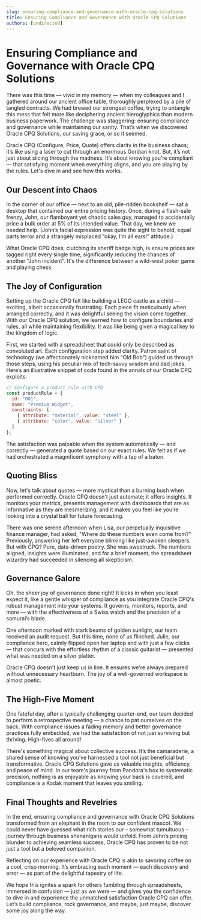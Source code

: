 ```yaml
---
slug: ensuring-compliance-and-governance-with-oracle-cpq-solutions
title: Ensuring Compliance and Governance with Oracle CPQ Solutions
authors: [undirected]
---
```



# Ensuring Compliance and Governance with Oracle CPQ Solutions

There was this time — vivid in my memory — when my colleagues and I gathered around our ancient office table, thoroughly perplexed by a pile of tangled contracts. We had brewed our strongest coffee, trying to untangle this mess that felt more like deciphering ancient hieroglyphics than modern business paperwork. The challenge was staggering: ensuring compliance and governance while maintaining our sanity. That’s when we discovered Oracle CPQ Solutions, our saving grace, or so it seemed.

Oracle CPQ (Configure, Price, Quote) offers clarity in the business chaos; it’s like using a laser to cut through an enormous Gordian knot. But, it’s not just about slicing through the madness. It’s about knowing you're compliant — that satisfying moment when everything aligns, and you are playing by the rules. Let's dive in and see how this works.

## Our Descent into Chaos

In the corner of our office — next to an old, pile-ridden bookshelf — sat a desktop that contained our entire pricing history. Once, during a flash-sale frenzy, John, our flamboyant yet chaotic sales guy, managed to accidentally price a bulk order at 5% of its intended value. That day, we knew we needed help. (John’s facial expression was quite the sight to behold, equal parts terror and a strangely misplaced “okay, I’m all ears!” attitude.)

What Oracle CPQ does, clutching its sheriff badge high, is ensure prices are tagged right every single time, significantly reducing the chances of another "John incident". It's the difference between a wild-west poker game and playing chess.

## The Joy of Configuration

Setting up the Oracle CPQ felt like building a LEGO castle as a child — exciting, albeit occasionally frustrating. Each piece fit meticulously when arranged correctly, and it was delightful seeing the vision come together. With our Oracle CPQ solution, we learned how to configure boundaries and rules, all while maintaining flexibility. It was like being given a magical key to the kingdom of logic.

First, we started with a spreadsheet that could only be described as convoluted art. Each configuration step added clarity. Patron saint of technology (we affectionately nicknamed him "Old Bob") guided us through those steps, using his peculiar mix of tech-savvy wisdom and dad jokes. Here’s an illustrative snippet of code found in the annals of our Oracle CPQ exploits:

```javascript
// Configure a product rule with CPQ
const productRule = {
  id: "001",
  name: "Premium Widget",
  constraints: [
    { attribute: "material", value: "steel" },
    { attribute: "color", value: "silver" }
  ]
};
```

The satisfaction was palpable when the system automatically — and correctly — generated a quote based on our exact rules. We felt as if we had orchestrated a magnificent symphony with a tap of a baton.

## Quoting Bliss

Now, let's talk about quotes — more mystical than a burning bush when performed correctly. Oracle CPQ doesn't just automate; it offers insights. It monitors your metrics, presents management with dashboards that are as informative as they are mesmerizing, and it makes you feel like you’re looking into a crystal ball for future forecasting.

There was one serene afternoon when Lisa, our perpetually inquisitive finance manager, had asked, "Where do these numbers even come from?" Previously, answering her left everyone blinking like just-awoken sleepers. But with CPQ? Pure, data-driven poetry. She was awestruck. The numbers aligned, insights were illuminated, and for a brief moment, the spreadsheet wizardry had succeeded in silencing all skepticism.

## Governance Galore

Oh, the sheer joy of governance done right! It kicks in when you least expect it, like a gentle whisper of compliance as you integrate Oracle CPQ's robust management into your systems. It governs, monitors, reports, and more — with the effectiveness of a Swiss watch and the precision of a samurai’s blade.

One afternoon marked with stark beams of golden sunlight, our team received an audit request. But this time, none of us flinched. Julie, our compliance hero, calmly flipped open her laptop and with just a few clicks — that concurs with the effortless rhythm of a classic guitarist — presented what was needed on a silver platter.

Oracle CPQ doesn't just keep us in line. It ensures we're always prepared without unnecessary heartburn. The joy of a well-governed workspace is almost poetic.

## The High-Five Moment

One fateful day, after a typically challenging quarter-end, our team decided to perform a retrospective meeting — a chance to pat ourselves on the back. With compliance issues a fading memory and better governance practices fully embedded, we had the satisfaction of not just surviving but thriving. High-fives all around!

There's something magical about collective success. It’s the camaraderie, a shared sense of knowing you’ve harnessed a tool not just beneficial but transformative. Oracle CPQ Solutions gave us valuable insights, efficiency, and peace of mind. In our team's journey from Pandora's box to systematic precision, nothing is as enjoyable as knowing your back is covered, and compliance is a Kodak moment that leaves you smiling.

## Final Thoughts and Revelries

In the end, ensuring compliance and governance with Oracle CPQ Solutions transformed from an elephant in the room to our confident mascot. We could never have guessed what rich stories our – somewhat tumultuous – journey through business shenanigans would unfold. From John’s pricing blunder to achieving seamless success, Oracle CPQ has proven to be not just a tool but a beloved companion.

Reflecting on our experience with Oracle CPQ is akin to savoring coffee on a cool, crisp morning. It’s embracing each moment — each discovery and error — as part of the delightful tapestry of life. 

We hope this ignites a spark for others fumbling through spreadsheets, immersed in confusion — just as we were — and gives you the confidence to dive in and experience the unmatched satisfaction Oracle CPQ can offer. Let’s build compliance, rock governance, and maybe, just maybe, discover some joy along the way.